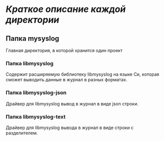 # ***Краткое описание каждой директории***

## Папка mysyslog
Главная директория, в которой хранится один проект

### Папка libmysyslog 
Содержит расширяемую библиотеку libmysyslog на языке Си, которая сможет выводить данные в журнал в разных форматах.

### Папка libmysyslog-json
Драйвер для libmysyslog вывод в журнал в виде json строки.

### Папка libmysyslog-text
Драйвер для libmysyslog вывода в журнал в виде строки с разделителем.
